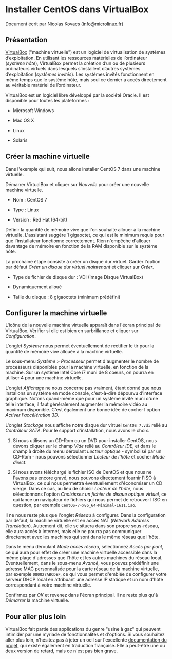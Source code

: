 Installer CentOS dans VirtualBox
================================

Document écrit par Nicolas Kovacs (info@microlinux.fr)

Présentation
------------

[VirtualBox](https://www.virtualbox.org/) ("machine virtuelle") est un logiciel
de virtualisation de systèmes d’exploitation. En utilisant les ressources
matérielles de l’ordinateur (*système hôte*), VirtualBox permet la création
d’un ou de plusieurs ordinateurs virtuels dans lesquels s’installent d’autres
systèmes d’exploitation (*systèmes invités*). Les systèmes invités fonctionnent
en même temps que le système hôte, mais seul ce dernier a accès directement au
véritable matériel de l’ordinateur.

VirtualBox est un logiciel libre développé par la société Oracle. Il est
disponible pour toutes les plateformes :

  * Microsoft Windows

  * Mac OS X

  * Linux

  * Solaris

Créer la machine virtuelle
--------------------------

Dans l'exemple qui suit, nous allons installer CentOS 7 dans une machine
virtuelle.

Démarrer VirtualBox et cliquer sur *Nouvelle* pour créer une nouvelle machine
virtuelle.

  * Nom : CentOS 7

  * Type : Linux

  * Version : Red Hat (64-bit)

Définir la quantité de mémoire vive que l'on souhaite allouer à la machine
virtuelle. L'assistant suggère 1 gigaoctet, ce qui est le minimum requis pour
que l'installateur fonctionne correctement. Rien n'empêche d'allouer davantage
de mémoire en fonction de la RAM disponible sur le système hôte. 

La prochaine étape consiste à créer un disque dur virtuel. Garder l'option par
défaut *Créer un disque dur virtuel maintenant* et cliquer sur *Créer*. 

  * Type de fichier de disque dur : VDI (Image Disque VirtualBox)

  * Dynamiquement alloué

  * Taille du disque : 8 gigaoctets (minimum prédéfini)

Configurer la machine virtuelle
-------------------------------

L'icône de la nouvelle machine virtuelle apparaît dans l'écran principal de
VirtualBox. Vérifier si elle est bien en surbrillance et cliquer sur
*Configuration*. 

L'onglet *Système* nous permet éventuellement de rectifier le tir pour la
quantité de mémoire vive allouée à la machine virtuelle. 

Le sous-menu *Système > Processeur* permet d'augmenter le nombre de processeurs
disponibles pour la machine virtuelle, en fonction de la machine. Sur un
système Intel Core i7 muni de 8 coeurs, on pourra en utiliser 4 pour une
machine virtuelle. 

L'onglet *Affichage* ne nous concerne pas vraiment, étant donné que nous
installons un système en mode console, c'est-à-dire dépourvu d'interface
graphique. Notons quand-même que pour un système invité muni d'une telle
interface, il faut généralement augmenter la mémoire vidéo au maximum
disponible. C'est également une bonne idée de cocher l'option *Activer
l'accélération 3D*. 

L'onglet *Stockage* nous affiche notre disque dur virtuel `CentOS 7.vdi` relié
au *Contrôleur SATA*. Pour le support d'installation, nous avons le choix.

1. Si nous utilisons un CD-Rom ou un DVD pour installer CentOS, nous devons
cliquer sur le champ *Vide* relié au *Contrôleur IDE*, et dans le champ à
droite du  menu déroulant *Lecteur optique* - symbolisé par un CD-Rom - nous
pouvons sélectionner *Lecteur de l'hôte* et cocher *Mode direct*. 

2. Si nous avons téléchargé le fichier ISO de CentOS et que nous ne l'avons pas
encore gravé, nous pouvons directement fournir l'ISO à VirtualBox, ce qui nous
permettra éventuellement d'économiser un CD vierge. Dans ce cas, au lieu de
choisir *Lecteur de l'hôte*, nous sélectionnons l'option *Choisissez un fichier
de disque optique virtuel*, ce qui lance un navigateur de fichiers qui nous
permet de retrouver l'ISO en question, par exemple
`CentOS-7-x86_64-Minimal-1611.iso`. 

Il ne nous reste plus que l'onglet *Réseau* à configurer. Dans la configuration
par défaut, la machine virtuelle est en accès NAT (*Network Address
Translation*). Autrement dit, elle se situera dans son propre sous-réseau, elle
aura accès à Internet, mais elle ne pourra pas communiquer directement avec les
machines qui sont dans le même réseau que l'hôte. 

Dans le menu déroulant *Mode accès réseau*, sélectionnez *Accès par pont*, ce
qui aura pour effet de créer une machine virtuelle accessible dans la même
plage d'adresses que l'hôte et les autres machines du réseau local.
Éventuellement, dans le sous-menu *Avancé*, vous pouvez prédéfinir une adresse
MAC personnalisée pour la carte réseau de la machine virtuelle, par exemple
`080027ABCDEF`, ce qui vous permet d'emblée de configurer votre serveur DHCP
local en attribuant une adresse IP statique et un nom d'hôte correspondant à
votre machine virtuelle. 

Confirmez par *OK* et revenez dans l'écran principal. Il ne reste plus qu'à
*Démarrer* la machine virtuelle. 

Pour aller plus loin
--------------------

VirtualBox fait partie des applications du genre "usine à gaz" qui peuvent
intimider par une myriade de fonctionnalités et d'options. Si vous souhaitez
aller plus loin, n'hésitez pas à jeter un oeil sur l'excellente [documentation
du projet](https://www.virtualbox.org/wiki/Documentation), qui existe également
en traduction française. Elle a peut-être une ou deux version de retard, mais
ce n'est pas bien grave. 
